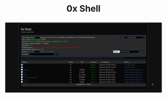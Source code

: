 <h1><p align="center"> 0x Shell</p></h1>

<img src="https://raw.githubusercontent.com/1337r0j4n/php-backdoors/main/.img/92.png">
